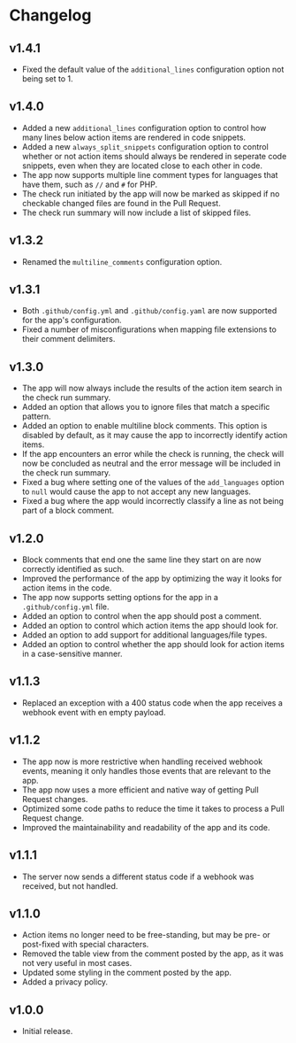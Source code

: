 # Changelog

## v1.4.1

<!--Releasenotes start-->
- Fixed the default value of the `additional_lines` configuration option not being set to 1.
<!--Releasenotes end-->

## v1.4.0

- Added a new `additional_lines` configuration option to control how many lines below action items are rendered in code snippets.
- Added a new `always_split_snippets` configuration option to control whether or not action items should always be rendered in seperate code snippets, even when they are located close to each other in code.
- The app now supports multiple line comment types for languages that have them, such as `//` and `#` for PHP.
- The check run initiated by the app will now be marked as skipped if no checkable changed files are found in the Pull Request.
- The check run summary will now include a list of skipped files.

## v1.3.2

- Renamed the `multiline_comments` configuration option.

## v1.3.1

- Both `.github/config.yml` and `.github/config.yaml` are now supported for the app's configuration.
- Fixed a number of misconfigurations when mapping file extensions to their comment delimiters.

## v1.3.0

- The app will now always include the results of the action item search in the check run summary.
- Added an option that allows you to ignore files that match a specific pattern. 
- Added an option to enable multiline block comments. This option is disabled by default, as it may cause the app to incorrectly identify action items.
- If the app encounters an error while the check is running, the check will now be concluded as neutral and the error message will be included in the check run summary.
- Fixed a bug where setting one of the values of the `add_languages` option to `null` would cause the app to not accept any new languages.
- Fixed a bug where the app would incorrectly classify a line as not being part of a block comment.

## v1.2.0

- Block comments that end one the same line they start on are now correctly identified as such.
- Improved the performance of the app by optimizing the way it looks for action items in the code.
- The app now supports setting options for the app in a `.github/config.yml` file.
- Added an option to control when the app should post a comment.
- Added an option to control which action items the app should look for.
- Added an option to add support for additional languages/file types.
- Added an option to control whether the app should look for action items in a case-sensitive manner.

## v1.1.3

- Replaced an exception with a 400 status code when the app receives a webhook event with en empty payload.

## v1.1.2

- The app now is more restrictive when handling received webhook events, meaning it only handles those events that are relevant to the app.
- The app now uses a more efficient and native way of getting Pull Request changes.
- Optimized some code paths to reduce the time it takes to process a Pull Request change.
- Improved the maintainability and readability of the app and its code.

## v1.1.1

- The server now sends a different status code if a webhook was received, but not handled.

## v1.1.0

- Action items no longer need to be free-standing, but may be pre- or post-fixed with special characters.
- Removed the table view from the comment posted by the app, as it was not very useful in most cases.
- Updated some styling in the comment posted by the app.
- Added a privacy policy.


## v1.0.0

- Initial release.
